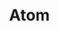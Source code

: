---
title: Atom
direct_url: http://projects.calebevans.me/atom/
categories: fun
description: Play with a bouncy atom
---